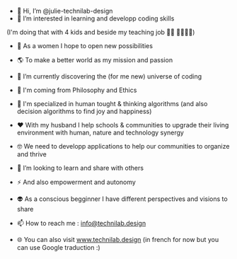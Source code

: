 - 👋 Hi, I’m @julie-technilab-design
- 👀 I’m interested in learning and developp coding skills

(I'm doing that with 4 kids and beside my teaching job 👩‍🏫 👦👦👦👦)

- 👧 As a women I hope to open new possibilities 
- 🌎 To make a better world as my mission and passion

- 🌱 I’m currently discovering the (for me new) universe of coding
- 🧩 I'm coming from Philosophy and Ethics
- 💭 I'm specialized in human tought & thinking algorithms (and also decision algorithms to find joy and happiness)
- ❤️ With my husband I help schools & communities to upgrade their living environment with human, nature and technology synergy
- 🤓 We need to developp applications to help our communities to organize and thrive

- 💞️ I’m looking to learn and share with others
- ⚡ And also empowerment and autonomy
- 👽 As a conscious begginner I have different perspectives and visions to share
- 📫 How to reach me : info@technilab.design
- 🌐 You can also visit www.technilab.design (in french for now but you can use Google traduction :) 

<!---
julie-technilab-design/julie-technilab-design is a ✨ special ✨ repository because its `README.md` (this file) appears on your GitHub profile.
You can click the Preview link to take a look at your changes.
--->
